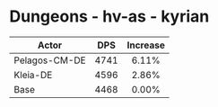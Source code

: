 # Dungeons - hv-as - kyrian
| Actor | DPS | Increase |
|---|:---:|:---:|
|Pelagos-CM-DE|4741|6.11%|
|Kleia-DE|4596|2.86%|
|Base|4468|0.00%|
